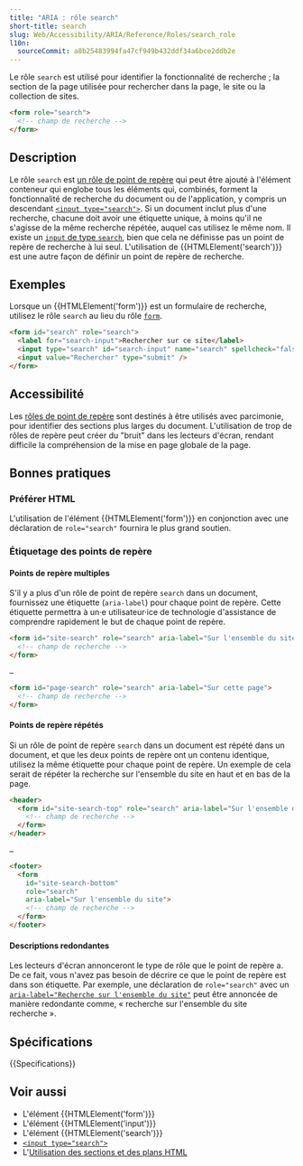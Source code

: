 ```yaml
---
title: "ARIA : rôle search"
short-title: search
slug: Web/Accessibility/ARIA/Reference/Roles/search_role
l10n:
  sourceCommit: a8b25483994fa47cf949b432ddf34a6bce2ddb2e
---
```


Le rôle `search` est utilisé pour identifier la fonctionnalité de recherche&nbsp;; la section de la page utilisée pour rechercher dans la page, le site ou la collection de sites.

```html
<form role="search">
  <!-- champ de recherche -->
</form>
```

## Description

Le rôle `search` est [un rôle de point de repère](/fr/docs/Web/Accessibility/ARIA/Reference/Roles#3._rôles_de_repères) qui peut être ajouté à l'élément conteneur qui englobe tous les éléments qui, combinés, forment la fonctionnalité de recherche du document ou de l'application, y compris un descendant [`<input type="search">`](/fr/docs/Web/HTML/Reference/Elements/input/search). Si un document inclut plus d'une recherche, chacune doit avoir une étiquette unique, à moins qu'il ne s'agisse de la même recherche répétée, auquel cas utilisez le même nom. Il existe un [`input` de type `search`](/fr/docs/Web/HTML/Reference/Elements/input/search), bien que cela ne définisse pas un point de repère de recherche à lui seul. L'utilisation de {{HTMLElement('search')}} est une autre façon de définir un point de repère de recherche.

## Exemples

Lorsque un {{HTMLElement('form')}} est un formulaire de recherche, utilisez le rôle `search` au lieu du rôle [`form`](/fr/docs/Web/Accessibility/ARIA/Reference/Roles/form_role).

```html
<form id="search" role="search">
  <label for="search-input">Rechercher sur ce site</label>
  <input type="search" id="search-input" name="search" spellcheck="false" />
  <input value="Rechercher" type="submit" />
</form>
```

## Accessibilité

Les [rôles de point de repère](/fr/docs/Web/Accessibility/ARIA/Reference/Roles#3._rôles_de_repères) sont destinés à être utilisés avec parcimonie, pour identifier des sections plus larges du document. L'utilisation de trop de rôles de repère peut créer du "bruit" dans les lecteurs d'écran, rendant difficile la compréhension de la mise en page globale de la page.

## Bonnes pratiques

### Préférer HTML

L'utilisation de l'élément {{HTMLElement('form')}} en conjonction avec une déclaration de `role="search"` fournira le plus grand soutien.

### Étiquetage des points de repère

#### Points de repère multiples

S'il y a plus d'un rôle de point de repère `search` dans un document, fournissez une étiquette (`aria-label`) pour chaque point de repère. Cette étiquette permettra à un·e utilisateur·ice de technologie d'assistance de comprendre rapidement le but de chaque point de repère.

```html
<form id="site-search" role="search" aria-label="Sur l'ensemble du site">
  <!-- champ de recherche -->
</form>

…

<form id="page-search" role="search" aria-label="Sur cette page">
  <!-- champ de recherche -->
</form>
```

#### Points de repère répétés

Si un rôle de point de repère `search` dans un document est répété dans un document, et que les deux points de repère ont un contenu identique, utilisez la même étiquette pour chaque point de repère. Un exemple de cela serait de répéter la recherche sur l'ensemble du site en haut et en bas de la page.

```html
<header>
  <form id="site-search-top" role="search" aria-label="Sur l'ensemble du site">
    <!-- champ de recherche -->
  </form>
</header>

…

<footer>
  <form
    id="site-search-bottom"
    role="search"
    aria-label="Sur l'ensemble du site">
    <!-- champ de recherche -->
  </form>
</footer>
```

#### Descriptions redondantes

Les lecteurs d'écran annonceront le type de rôle que le point de repère a. De ce fait, vous n'avez pas besoin de décrire ce que le point de repère est dans son étiquette. Par exemple, une déclaration de `role="search"` avec un [`aria-label="Recherche sur l'ensemble du site"`](/fr/docs/Web/Accessibility/ARIA/Reference/Attributes/aria-label) peut être annoncée de manière redondante comme, «&nbsp;recherche sur l'ensemble du site recherche&nbsp;».

## Spécifications

{{Specifications}}

## Voir aussi

- L'élément {{HTMLElement('form')}}
- L'élément {{HTMLElement('input')}}
- L'élément {{HTMLElement('search')}}
- [`<input type="search">`](/fr/docs/Web/HTML/Reference/Elements/input/search)
- L'[Utilisation des sections et des plans HTML](/fr/docs/Web/HTML/Reference/Elements/Heading_Elements)
